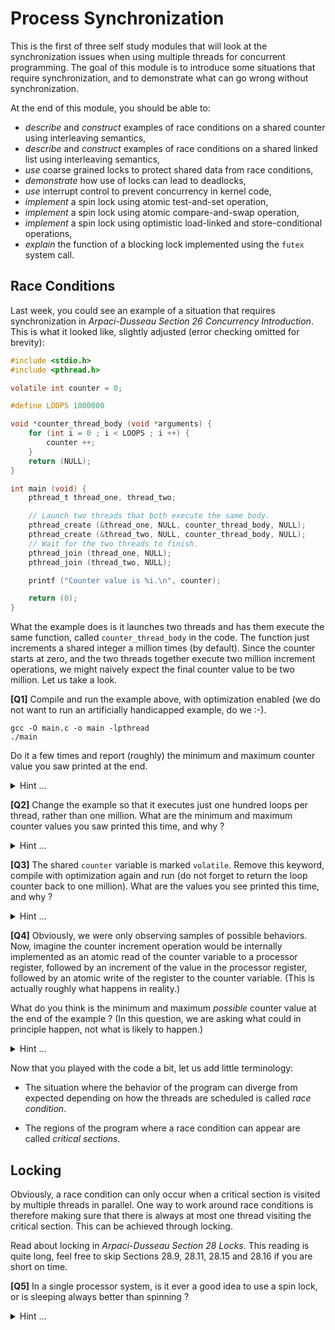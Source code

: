 # Process Synchronization

This is the first of three self study modules that will look at the synchronization issues
when using multiple threads for concurrent programming. The goal of this module is to introduce
some situations that require synchronization, and to demonstrate what can go wrong without synchronization.

At the end of this module, you should be able to:

- *describe* and *construct* examples of race conditions on a shared counter using interleaving semantics,
- *describe* and *construct* examples of race conditions on a shared linked list using interleaving semantics,
- *use* coarse grained locks to protect shared data from race conditions,
- *demonstrate* how use of locks can lead to deadlocks,
- *use* interrupt control to prevent concurrency in kernel code,
- *implement* a spin lock using atomic test-and-set operation,
- *implement* a spin lock using atomic compare-and-swap operation,
- *implement* a spin lock using optimistic load-linked and store-conditional operations,
- *explain* the function of a blocking lock implemented using the `futex` system call.


## Race Conditions

Last week, you could see an example of a situation that requires synchronization
in _Arpaci-Dusseau Section 26 Concurrency Introduction_. This is what it looked
like, slightly adjusted (error checking omitted for brevity):

```c
#include <stdio.h>
#include <pthread.h>

volatile int counter = 0;

#define LOOPS 1000000

void *counter_thread_body (void *arguments) {
    for (int i = 0 ; i < LOOPS ; i ++) {
        counter ++;
    }
    return (NULL);
}

int main (void) {
    pthread_t thread_one, thread_two;

    // Launch two threads that both execute the same body.
    pthread_create (&thread_one, NULL, counter_thread_body, NULL);
    pthread_create (&thread_two, NULL, counter_thread_body, NULL);
    // Wait for the two threads to finish.
    pthread_join (thread_one, NULL);
    pthread_join (thread_two, NULL);

    printf ("Counter value is %i.\n", counter);

    return (0);
}
```

What the example does is it launches two threads and has them execute the same function,
called `counter_thread_body` in the code. The function just increments a shared integer
a million times (by default). Since the counter starts at zero, and the two threads
together execute two million increment operations, we might naively expect
the final counter value to be two million. Let us take a look.


**[Q1]** Compile and run the example above, with optimization enabled
(we do not want to run an artificially handicapped example, do we :-).

```shell
gcc -O main.c -o main -lpthread
./main
```
Do it a few times and report (roughly) the minimum and maximum counter value you saw printed at the end.

<details><summary>Hint ...</summary>

> What would be the intuitively expected result after two million increment operations are done on a variable that starts at zero ?

</details>


**[Q2]** Change the example so that it executes just one hundred loops per thread,
rather than one million. What are the minimum and maximum counter values you
saw printed this time, and why ?

<details><summary>Hint ...</summary>

> What is the chance of two independently executing threads being at specific program locations at the same time ?

</details>


**[Q3]** The shared `counter` variable is marked `volatile`.
Remove this keyword, compile with optimization again and run
(do not forget to return the loop counter back to one million).
What are the values you see printed this time, and why ?

<details><summary>Hint ...</summary>

> If the compiler sees a `1+1` expression, is it permitted to optimize it to `2` ?
> And if the compiler sees two `x++` expressions, is it permitted to optimize them to `x+=2` ?

</details>


**[Q4]** Obviously, we were only observing samples of possible behaviors.
Now, imagine the counter increment operation would be internally implemented as
an atomic read of the counter variable to a processor register, followed by
an increment of the value in the processor register, followed by
an atomic write of the register to the counter variable.
(This is actually roughly what happens in reality.)

What do you think is the minimum and maximum _possible_ counter value at the end of the example ?
(In this question, we are asking what could in principle happen, not what is likely to happen.)

<details><summary>Hint ...</summary>

> This takes a bit of imaginative scheduling, but the minimum possible value is two.
> The maximum possible value is two million, but most people see that easily.

</details>


Now that you played with the code a bit, let us add little terminology:

- The situation where the behavior of the program can diverge from expected
  depending on how the threads are scheduled is called _race condition_.

- The regions of the program where a race condition can appear
  are called _critical sections_.


## Locking

Obviously, a race condition can only occur when a critical section is visited
by multiple threads in parallel. One way to work around race conditions is
therefore making sure that there is always at most one thread visiting
the critical section. This can be achieved through locking.

Read about locking in _Arpaci-Dusseau Section 28 Locks_.
This reading is quite long, feel free to skip Sections
28.9, 28.11, 28.15 and 28.16 if you are short on time.


**[Q5]** In a single processor system, is it ever a good idea to use a spin lock,
or is sleeping always better than spinning ?

<details><summary>Hint ...</summary>

> An obvious problem with spinning on a single processor system is that it actually postpones
> the execution of the very code we might be waiting for to unlock the spin lock.
> But maybe we are waiting for an event that happens even when no other code runs ?

</details>
